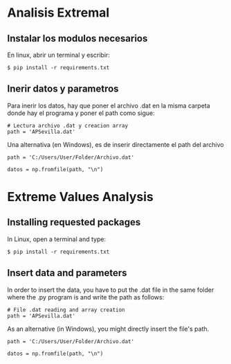 # Analisis Extremal
## Instalar los modulos necesarios
En linux, abrir un terminal y escribir:
```
$ pip install -r requirements.txt
``` 

## Inerir datos y parametros
Para inerir los datos, hay que poner el archivo .dat en la misma carpeta donde hay el programa y poner el path como sigue:
```
# Lectura archivo .dat y creacion array
path = 'APSevilla.dat' 
```
Una alternativa (en Windows), es de inserir directamente el path del archivo

```
path = 'C:/Users/User/Folder/Archivo.dat'
```

```
datos = np.fromfile(path, "\n")
```


# Extreme Values Analysis 
## Installing requested packages
In Linux, open a terminal and type:
```
$ pip install -r requirements.txt
``` 


## Insert data and parameters 
In order to insert the data, you have to put the .dat file in the same folder where the .py program is and write the path as follows: 
```
# File .dat reading and array creation
path = 'APSevilla.dat' 
```
As an alternative (in Windows), you might directly insert the file's path.
```
path = 'C:/Users/User/Folder/Archivo.dat'
```

```
datos = np.fromfile(path, "\n")
```


